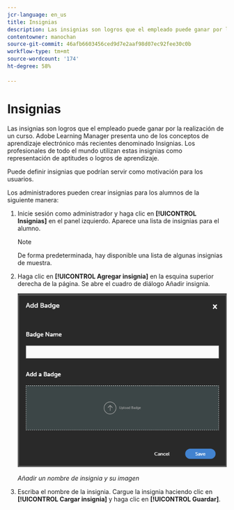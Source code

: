 ```yaml
---
jcr-language: en_us
title: Insignias
description: Las insignias son logros que el empleado puede ganar por la realización de un curso. Adobe Learning Manager presenta uno de los conceptos de aprendizaje electrónico más recientes denominado Insignias. Los profesionales de todo el mundo utilizan estas insignias como representación de aptitudes o logros de aprendizaje.
contentowner: manochan
source-git-commit: 46afb6603456ced9d7e2aaf98d07ec92fee30c0b
workflow-type: tm+mt
source-wordcount: '174'
ht-degree: 58%

---
```




# Insignias

Las insignias son logros que el empleado puede ganar por la realización de un curso. Adobe Learning Manager presenta uno de los conceptos de aprendizaje electrónico más recientes denominado Insignias. Los profesionales de todo el mundo utilizan estas insignias como representación de aptitudes o logros de aprendizaje.

Puede definir insignias que podrían servir como motivación para los usuarios.

Los administradores pueden crear insignias para los alumnos de la siguiente manera:

1. Inicie sesión como administrador y haga clic en **[!UICONTROL Insignias]** en el panel izquierdo. Aparece una lista de insignias para el alumno.

   >[!NOTE]
   >
   >De forma predeterminada, hay disponible una lista de algunas insignias de muestra.

1. Haga clic en **[!UICONTROL Agregar insignia]** en la esquina superior derecha de la página. Se abre el cuadro de diálogo Añadir insignia.

   ![](assets/add-badge1.png)

   *Añadir un nombre de insignia y su imagen*

1. Escriba el nombre de la insignia. Cargue la insignia haciendo clic en **[!UICONTROL Cargar insignia]** y haga clic en **[!UICONTROL Guardar]**.
